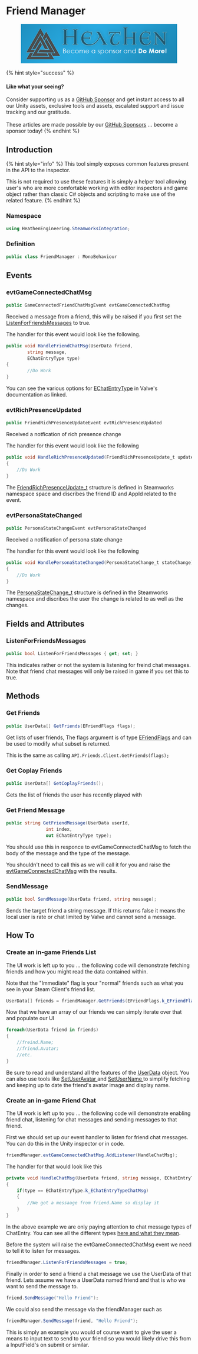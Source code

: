 # Friend Manager

<figure><img src="../../../../.gitbook/assets/512x128 Sponsor Banner.png" alt="Become a sponsor and Do More"><figcaption></figcaption></figure>

{% hint style="success" %}
#### Like what your seeing?

Consider supporting us as a [GitHub Sponsor](../../../../become-a-sponsor.md) and get instant access to all our Unity assets, exclusive tools and assets, escalated support and issue tracking and our gratitude.\
\
These articles are made possible by our [GitHub Sponsors](https://github.com/sponsors/heathen-engineering) ... become a sponsor today!
{% endhint %}

## Introduction

{% hint style="info" %}
This tool simply exposes common features present in the API to the inspector.



This is not required to use these features it is simply a helper tool allowing user's who are more comfortable working with editor inspectors and game object rather than classic C# objects and scripting to make use of the related feature.
{% endhint %}

### Namespace

```csharp
using HeathenEngineering.SteamworksIntegration;
```

### Definition

```csharp
public class FriendManager : MonoBehaviour
```

## Events

### evtGameConnectedChatMsg

```csharp
public GameConnectedFriendChatMsgEvent evtGameConnectedChatMsg
```

Received a message from a friend, this willy be raised if you first set the [ListenForFriendsMessages](friend-manager.md#undefined) to true.

The handler for this event would look like the following.

```csharp
public void HandleFriendChatMsg(UserData friend, 
        string message, 
        EChatEntryType type)
{
        //Do Work
}
```

You can see the various options for [EChatEntryType](https://partner.steamgames.com/doc/api/steam\_api#EChatEntryType) in Valve's documentation as linked.

### evtRichPresenceUpdated

```csharp
public FriendRichPresenceUpdateEvent evtRichPresenceUpdated
```

Received a notfication of rich presence change

The handler for this event would look like the following

```csharp
public void HandleRichPresenceUpdated(FriendRichPresenceUpdate_t update)
{
    //Do Work
}
```

The [FriendRichPresenceUpdate\_t](https://partner.steamgames.com/doc/api/ISteamFriends#FriendRichPresenceUpdate\_t) structure is defined in Steamworks namespace space and discribes the friend ID and AppId related to the event.

### evtPersonaStateChanged

```csharp
public PersonaStateChangeEvent evtPersonaStateChanged
```

Received a notification of persona state change

The handler for this event would look like the following

```csharp
public void HandlePersonaStateChanged(PersonaStateChange_t stateChange)
{
    //Do Work
}
```

The [PersonaStateChange\_t](https://partner.steamgames.com/doc/api/ISteamFriends#PersonaStateChange\_t) structure is defined in the Steamworks namespace and discribes the user the change is related to as well as the changes.

## Fields and Attributes

### ListenForFriendsMessages

```csharp
public bool ListenForFriendsMessages { get; set; }
```

This indicates rather or not the system is listening for freind chat messages. Note that friend chat messages will only be raised in game if you set this to true.

## Methods

### Get Friends

```csharp
public UserData[] GetFriends(EFriendFlags flags);
```

Get lists of user friends, The flags argument is of type [EFriendFlags](https://partner.steamgames.com/doc/api/ISteamFriends#EFriendFlags) and can be used to modify what subset is returned.

This is the same as calling `API.Friends.Client.GetFriends(flags);`

### Get Coplay Friends

```csharp
public UserData[] GetCoplayFriends();
```

Gets the list of friends the user has recently played with

### Get Friend Message

```csharp
public string GetFriendMessage(UserData userId,
               int index,
               out EChatEntryType type);
```

You should use this in responce to evtGameConnectedChatMsg to fetch the body of the message and the type of the message.

You shouldn't need to call this as we will call it for you and raise the [evtGameConnectedChatMsg](friend-manager.md#evtgameconnectedchatmsg) with the results.

### SendMessage

```csharp
public bool SendMessage(UserData friend, string message);
```

Sends the target friend a string message. If this returns false it means the local user is rate or chat limited by Valve and cannot send a message.

## How To

### Create an in-game Friends List

The UI work is left up to you ... the following code will demonstrate fetching friends and how you might read the data contained within.

Note that the "Immediate" flag is your "normal" friends such as what you see in your Steam Client's friend list.

```csharp
UserData[] friends = friendManager.GetFriends(EFriendFlags.k_EFriendFlagImmediate);
```

Now that we have an array of our friends we can simply iterate over that and populate our UI

```csharp
foreach(UserData friend in friends)
{
    //freind.Name;
    //friend.Avatar;
    //etc.
}
```

Be sure to read and understand all the features of the [UserData](../../data-layer/user-data.md) object. You can also use tools like [SetUserAvatar ](set-user-avatar.md)and [SetUserName ](set-user-name.md)to simplify fetching and keeping up to date the friend's avatar image and display name.

### Create an in-game Friend Chat

The UI work is left up to you ... the following code will demonstrate enabling friend chat, listening for chat messages and sending messages to that friend.

First we should set up our event handler to listen for friend chat messages. You can do this in the Unity inspector or in code.

```csharp
friendManager.evtGameConnectedChatMsg.AddListener(HandleChatMsg);
```

The handler for that would look like this

```csharp
private void HandleChatMsg(UserData friend, string message, EChatEntryType type)
{
    if(type == EChatEntryType.k_EChatEntryTypeChatMsg)
    {
        //We got a messaage from friend.Name so display it
    }
}
```

In the above example we are only paying attention to chat message types of ChatEntry. You can see all the different types [here and what they mean](https://partner.steamgames.com/doc/api/steam\_api#EChatEntryType).

Before the system will raise the evtGameConnectedChatMsg event we need to tell it to listen for messages.

```csharp
friendManager.ListenForFriendsMessages = true;
```

Finally in order to send a friend a chat message we use the UserData of that friend. Lets assume we have a UserData named friend and that is who we want to send the message to.

```csharp
friend.SendMessage("Hello Friend");
```

We could also send the message via the friendManager such as&#x20;

```csharp
friendManager.SendMessage(friend, "Hello Friend");
```

This is simply an example you would of course want to give the user a means to input text to send to your friend so you would likely drive this from a InputField's on submit or similar.
